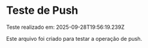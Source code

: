 # Teste de Push

Teste realizado em: 2025-09-28T19:56:19.239Z

Este arquivo foi criado para testar a operação de push.
